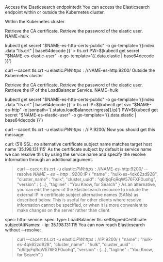 Access the Elasticsearch endpointedit
You can access the Elasticsearch endpoint within or outside the Kubernetes cluster.

Within the Kubernetes cluster

Retrieve the CA certificate.
Retrieve the password of the elastic user.
NAME=hulk

kubectl get secret "$NAME-es-http-certs-public" -o go-template='{{index .data "tls.crt" | base64decode }}' > tls.crt
PW=$(kubectl get secret "\$NAME-es-elastic-user" -o go-template='{{.data.elastic | base64decode }}')

curl --cacert tls.crt -u elastic:$PW https://$NAME-es-http:9200/
Outside the Kubernetes cluster

Retrieve the CA certificate.
Retrieve the password of the elastic user.
Retrieve the IP of the LoadBalancer Service.
NAME=hulk

kubectl get secret "$NAME-es-http-certs-public" -o go-template='{{index .data "tls.crt" | base64decode }}' > tls.crt
IP=$(kubectl get svc "$NAME-es-http" -o jsonpath='{.status.loadBalancer.ingress[].ip}')
PW=$(kubectl get secret "\$NAME-es-elastic-user" -o go-template='{{.data.elastic | base64decode }}')

curl --cacert tls.crt -u elastic:$PW https://$IP:9200/
Now you should get this message:

curl: (51) SSL: no alternative certificate subject name matches target host name '35.198.131.115'
As the certificate subject by default is service name we can resolve this by using the service name and specify the resolve information through an additional argument.

> curl --cacert tls.crt -u elastic:$PW https://$NAME-es-http:9200/ --resolve $NAME-es-http:9200:$IP
> {
> "name" : "hulk-es-4qk62zd928",
> "cluster_name" : "hulk",
> "cluster_uuid" : "q6itjqFqRqW576FXF0uohg",
> "version" : {...},
> "tagline" : "You Know, for Search"
> }
> As an alternative, you can edit the spec of the Elasticsearch resource to include the external IP in certificate subject alternative names (SANs) as described below. This is useful for other clients where resolve information cannot be specified, or when it is more convenient to make changes on the server rather than client.

spec:
http:
service:
spec:
type: LoadBalancer
tls:
selfSignedCertificate:
subjectAltNames: - ip: 35.198.131.115
You can now reach Elasticsearch without --resolve:

> curl --cacert tls.crt -u elastic:$PW https://$IP:9200/
> {
> "name" : "hulk-es-4qk62zd928",
> "cluster_name" : "hulk",
> "cluster_uuid" : "q6itjqFqRqW576FXF0uohg",
> "version" : {...},
> "tagline" : "You Know, for Search"
> }
